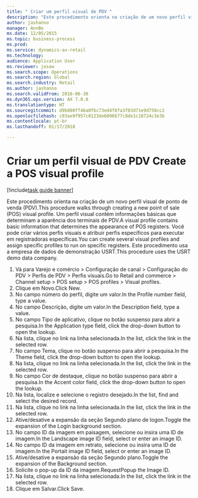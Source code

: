 ```yaml
--- 
title: " Criar um perfil visual de PDV "
description: "Este procedimento orienta na criação de um novo perfil visual de ponto de venda (PDV)."
author: jashanno
manager: AnnBe
ms.date: 12/05/2015
ms.topic: business-process
ms.prod: 
ms.service: dynamics-ax-retail
ms.technology: 
audience: Application User
ms.reviewer: josaw
ms.search.scope: Operations
ms.search.region: Global
ms.search.industry: Retail
ms.author: jashanno
ms.search.validFrom: 2016-06-30
ms.dyn365.ops.version: AX 7.0.0
ms.translationtype: HT
ms.sourcegitcommit: d9b080ff46a0fbc73ed4f8fa3f03d71e9d758cc2
ms.openlocfilehash: c93ae9f957c0123de6096677c8de1c18724c3e3b
ms.contentlocale: pt-br
ms.lasthandoff: 01/17/2018

---
```

# <a name="create-a-pos-visual-profile"></a><span data-ttu-id="5d25f-103"> Criar um perfil visual de PDV </span><span class="sxs-lookup"><span data-stu-id="5d25f-103">Create a POS visual profile</span></span> 

[!include[task guide banner](../includes/task-guide-banner.md)]

<span data-ttu-id="5d25f-104">Este procedimento orienta na criação de um novo perfil visual de ponto de venda (PDV).</span><span class="sxs-lookup"><span data-stu-id="5d25f-104">This procedure walks through creating a new point of sale (POS) visual profile.</span></span> <span data-ttu-id="5d25f-105">Um perfil visual contém informações básicas que determinam a aparência dos terminais de PDV.</span><span class="sxs-lookup"><span data-stu-id="5d25f-105">A visual profile contains basic information that determines the appearance of POS registers.</span></span> <span data-ttu-id="5d25f-106">Você pode criar vários perfis visuais e atribuir perfis específicos para executar em registradoras específicas.</span><span class="sxs-lookup"><span data-stu-id="5d25f-106">You can create several visual profiles and assign specific profiles to run on specific registers.</span></span> <span data-ttu-id="5d25f-107">Este procedimento usa a empresa de dados de demonstração USRT.</span><span class="sxs-lookup"><span data-stu-id="5d25f-107">This procedure uses the USRT demo data company.</span></span>

1. <span data-ttu-id="5d25f-108">Vá para Varejo e comércio > Configuração de canal > Configuração do PDV > Perfis de PDV > Perfis visuais.</span><span class="sxs-lookup"><span data-stu-id="5d25f-108">Go to Retail and commerce > Channel setup > POS setup > POS profiles > Visual profiles.</span></span>
2. <span data-ttu-id="5d25f-109">Clique em Novo.</span><span class="sxs-lookup"><span data-stu-id="5d25f-109">Click New.</span></span>
3. <span data-ttu-id="5d25f-110">No campo número do perfil, digite um valor.</span><span class="sxs-lookup"><span data-stu-id="5d25f-110">In the Profile number field, type a value.</span></span>
4. <span data-ttu-id="5d25f-111">No campo Descrição, digite um valor.</span><span class="sxs-lookup"><span data-stu-id="5d25f-111">In the Description field, type a value.</span></span>
5. <span data-ttu-id="5d25f-112">No campo Tipo de aplicativo, clique no botão suspenso para abrir a pesquisa.</span><span class="sxs-lookup"><span data-stu-id="5d25f-112">In the Application type field, click the drop-down button to open the lookup.</span></span>
6. <span data-ttu-id="5d25f-113">Na lista, clique no link na linha selecionada.</span><span class="sxs-lookup"><span data-stu-id="5d25f-113">In the list, click the link in the selected row.</span></span>
7. <span data-ttu-id="5d25f-114">No campo Tema, clique no botão suspenso para abrir a pesquisa.</span><span class="sxs-lookup"><span data-stu-id="5d25f-114">In the Theme field, click the drop-down button to open the lookup.</span></span>
8. <span data-ttu-id="5d25f-115">Na lista, clique no link na linha selecionada.</span><span class="sxs-lookup"><span data-stu-id="5d25f-115">In the list, click the link in the selected row.</span></span>
9. <span data-ttu-id="5d25f-116">No campo Cor de destaque, clique no botão suspenso para abrir a pesquisa.</span><span class="sxs-lookup"><span data-stu-id="5d25f-116">In the Accent color field, click the drop-down button to open the lookup.</span></span>
10. <span data-ttu-id="5d25f-117">Na lista, localize e selecione o registro desejado.</span><span class="sxs-lookup"><span data-stu-id="5d25f-117">In the list, find and select the desired record.</span></span>
11. <span data-ttu-id="5d25f-118">Na lista, clique no link na linha selecionada.</span><span class="sxs-lookup"><span data-stu-id="5d25f-118">In the list, click the link in the selected row.</span></span>
12. <span data-ttu-id="5d25f-119">Ative/desative a expansão da seção Segundo plano de logon.</span><span class="sxs-lookup"><span data-stu-id="5d25f-119">Toggle the expansion of the Login background section.</span></span>
13. <span data-ttu-id="5d25f-120">No campo ID da imagem em paisagem, selecione ou insira uma ID de imagem.</span><span class="sxs-lookup"><span data-stu-id="5d25f-120">In the Landscape image ID field, select or enter an image ID.</span></span>
14. <span data-ttu-id="5d25f-121">No campo ID da imagem em retrato, selecione ou insira uma ID de imagem.</span><span class="sxs-lookup"><span data-stu-id="5d25f-121">In the Portait image ID field, select or enter an image ID.</span></span>
15. <span data-ttu-id="5d25f-122">Ative/desative a expansão da seção Segundo plano.</span><span class="sxs-lookup"><span data-stu-id="5d25f-122">Toggle the expansion of the Background section.</span></span>
16. <span data-ttu-id="5d25f-123">Solicite o pop-up da ID da imagem.</span><span class="sxs-lookup"><span data-stu-id="5d25f-123">RequestPopup the Image ID.</span></span>
17. <span data-ttu-id="5d25f-124">Na lista, clique no link na linha selecionada.</span><span class="sxs-lookup"><span data-stu-id="5d25f-124">In the list, click the link in the selected row.</span></span>
18. <span data-ttu-id="5d25f-125">Clique em Salvar.</span><span class="sxs-lookup"><span data-stu-id="5d25f-125">Click Save.</span></span>


